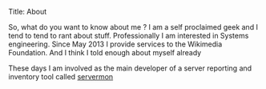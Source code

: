 Title: About

So, what do you want to know about me ? I am a self proclaimed geek and
I tend to tend to rant about stuff. Professionally I am interested in
Systems engineering. Since May 2013 I provide services to the Wikimedia
Foundation. And I think I told enough about myself already

These days I am involved as the main developer of a server reporting and
inventory tool called [servermon](http://github.com/servermon/servermon)
